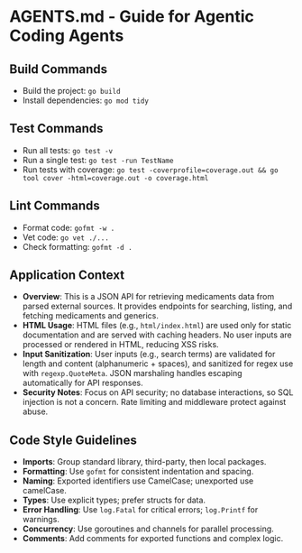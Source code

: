 # AGENTS.md - Guide for Agentic Coding Agents

## Build Commands

- Build the project: `go build`
- Install dependencies: `go mod tidy`

## Test Commands

- Run all tests: `go test -v`
- Run a single test: `go test -run TestName`
- Run tests with coverage: `go test -coverprofile=coverage.out && go tool cover
   -html=coverage.out -o coverage.html`

## Lint Commands

- Format code: `gofmt -w .`
- Vet code: `go vet ./...`
- Check formatting: `gofmt -d .`

## Application Context

- **Overview**: This is a JSON API for retrieving medicaments data from parsed external sources. It provides endpoints for searching, listing, and fetching medicaments and generics.
- **HTML Usage**: HTML files (e.g., `html/index.html`) are used only for static documentation and are served with caching headers. No user inputs are processed or rendered in HTML, reducing XSS risks.
- **Input Sanitization**: User inputs (e.g., search terms) are validated for length and content (alphanumeric + spaces), and sanitized for regex use with `regexp.QuoteMeta`. JSON marshaling handles escaping automatically for API responses.
- **Security Notes**: Focus on API security; no database interactions, so SQL injection is not a concern. Rate limiting and middleware protect against abuse.

## Code Style Guidelines

- **Imports**: Group standard library, third-party, then local packages.
- **Formatting**: Use `gofmt` for consistent indentation and spacing.
- **Naming**: Exported identifiers use CamelCase; unexported use camelCase.
- **Types**: Use explicit types; prefer structs for data.
- **Error Handling**: Use `log.Fatal` for critical errors; `log.Printf` for warnings.
- **Concurrency**: Use goroutines and channels for parallel processing.
- **Comments**: Add comments for exported functions and complex logic.
